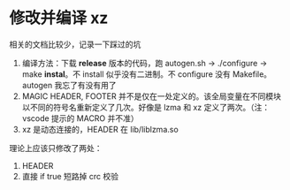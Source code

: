 修改并编译 xz
====

相关的文档比较少，记录一下踩过的坑

1. 编译方法：下载 **release** 版本的代码，跑 autogen.sh -> ./configure -> make **instal**。不 install 似乎没有二进制。不 configure 没有 Makefile。autogen 我忘了有没有用了
2. MAGIC HEADER, FOOTER 并不是仅在一处定义的。该全局变量在不同模块以不同的符号名重新定义了几次。好像是 lzma 和 xz 定义了两次。（注：vscode 提示的 MACRO 并不准）
3. xz 是动态连接的，HEADER 在 lib/liblzma.so

理论上应该只修改了两处：
1. HEADER
2. 直接 if true 短路掉 crc 校验
